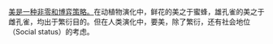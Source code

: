 [美是一种非零和博弈策略。](https://meltingasphalt.com/a-natural-history-of-beauty/ )在动植物演化中，鲜花的美之于蜜蜂，雄孔雀的美之于雌孔雀，均出于繁衍目的。但在人类演化中，要美，除了繁衍，还有社会地位（Social status）的考虑。